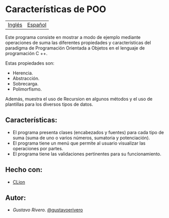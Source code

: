 # Características de POO

<table>
    <tr>
        <!-- Do not translate this table -->
        <td><a href="./README.md"> Inglés </a></td>
        <td><a href="./README.ES.md"> Español </a></td>
    </tr>
</table>


Este programa consiste en mostrar a modo de ejemplo mediante operaciones de suma las diferentes propiedades y características del paradigma de Programación Orientada a Objetos en el lenguaje de programación C ++.

Estas propiedades son:
- Herencia.
- Abstracción.
- Sobrecarga.
- Polimorfismo.

Además, muestra el uso de Recursion en algunos métodos y el uso de plantillas para los diversos tipos de datos.

## Características:

* El programa presenta clases (encabezados y fuentes) para cada tipo de suma (suma de uno o varios números, sumatoria y potenciación).
* El programa tiene un menú que permite al usuario visualizar las operaciones por partes.
* El programa tiene las validaciones pertinentes para su funcionamiento.

## Hecho con:

* [CLion](https://www.eclipse.org/downloads/packages/release/2020-06/r/eclipse-ide-cc-developers)

## Autor:

* *Gustavo Rivero.* [@gustavoerivero](https://github.com/gustavoerivero)
